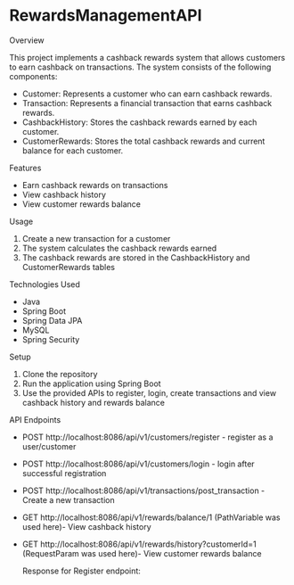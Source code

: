 # RewardsManagementAPI

Overview

This project implements a cashback rewards system that allows customers to earn cashback on transactions. The system consists of the following components:

- Customer: Represents a customer who can earn cashback rewards.
- Transaction: Represents a financial transaction that earns cashback rewards.
- CashbackHistory: Stores the cashback rewards earned by each customer.
- CustomerRewards: Stores the total cashback rewards and current balance for each customer.

Features

- Earn cashback rewards on transactions
- View cashback history
- View customer rewards balance

Usage

1. Create a new transaction for a customer
2. The system calculates the cashback rewards earned
3. The cashback rewards are stored in the CashbackHistory and CustomerRewards tables

Technologies Used

- Java
- Spring Boot
- Spring Data JPA
- MySQL
- Spring Security

Setup

1. Clone the repository
2. Run the application using Spring Boot
3. Use the provided APIs to register, login, create transactions and view cashback history and rewards balance
   

API Endpoints
- POST  http://localhost:8086/api/v1/customers/register - register as a user/customer
- POST  http://localhost:8086/api/v1/customers/login - login after successful registration
- POST  http://localhost:8086/api/v1/transactions/post_transaction - Create a new transaction
- GET   http://localhost:8086/api/v1/rewards/balance/1   (PathVariable was used here)- View cashback history
- GET   http://localhost:8086/api/v1/rewards/history?customerId=1  (RequestParam was used here)- View customer rewards balance

  Response for Register endpoint:

  
  

